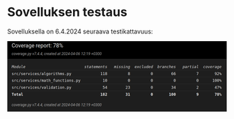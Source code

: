 # Sovelluksen testaus

Sovelluksella on 6.4.2024 seuraava testikattavuus:

![](docs/testikattavuus_viikko_3.png "Testikattavuus")
